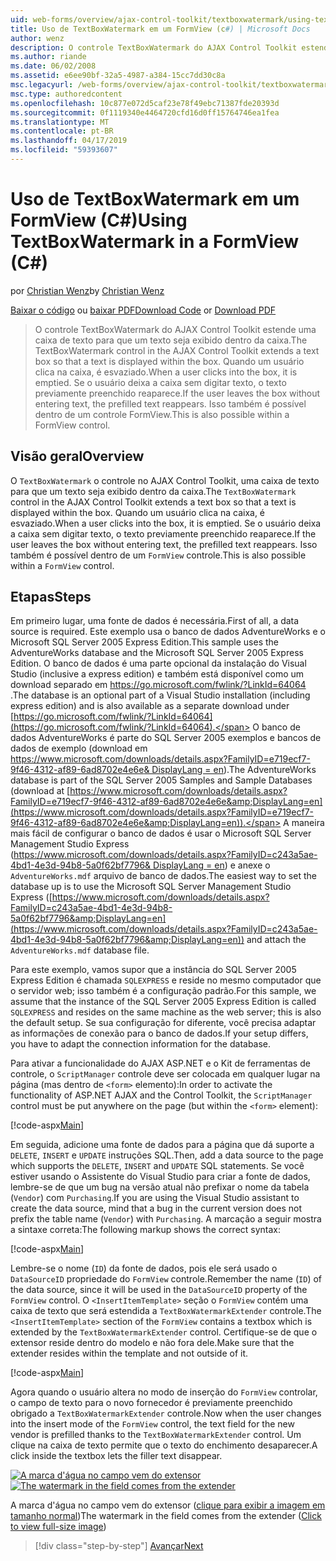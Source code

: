 ```yaml
---
uid: web-forms/overview/ajax-control-toolkit/textboxwatermark/using-textboxwatermark-in-a-formview-cs
title: Uso de TextBoxWatermark em um FormView (c#) | Microsoft Docs
author: wenz
description: O controle TextBoxWatermark do AJAX Control Toolkit estende uma caixa de texto para que um texto seja exibido dentro da caixa. Quando um usuário clica na caixa de-eu...
ms.author: riande
ms.date: 06/02/2008
ms.assetid: e6ee90bf-32a5-4987-a384-15cc7dd30c8a
msc.legacyurl: /web-forms/overview/ajax-control-toolkit/textboxwatermark/using-textboxwatermark-in-a-formview-cs
msc.type: authoredcontent
ms.openlocfilehash: 10c877e072d5caf23e78f49ebc71387fde20393d
ms.sourcegitcommit: 0f1119340e4464720cfd16d0ff15764746ea1fea
ms.translationtype: MT
ms.contentlocale: pt-BR
ms.lasthandoff: 04/17/2019
ms.locfileid: "59393607"
---
```

# <a name="using-textboxwatermark-in-a-formview-c"></a><span data-ttu-id="8998f-104">Uso de TextBoxWatermark em um FormView (C#)</span><span class="sxs-lookup"><span data-stu-id="8998f-104">Using TextBoxWatermark in a FormView (C#)</span></span>

<span data-ttu-id="8998f-105">por [Christian Wenz](https://github.com/wenz)</span><span class="sxs-lookup"><span data-stu-id="8998f-105">by [Christian Wenz](https://github.com/wenz)</span></span>

<span data-ttu-id="8998f-106">[Baixar o código](http://download.microsoft.com/download/9/3/f/93f8daea-bebd-4821-833b-95205389c7d0/TextBoxWatermark1.cs.zip) ou [baixar PDF](http://download.microsoft.com/download/b/6/a/b6ae89ee-df69-4c87-9bfb-ad1eb2b23373/textboxwatermark1CS.pdf)</span><span class="sxs-lookup"><span data-stu-id="8998f-106">[Download Code](http://download.microsoft.com/download/9/3/f/93f8daea-bebd-4821-833b-95205389c7d0/TextBoxWatermark1.cs.zip) or [Download PDF](http://download.microsoft.com/download/b/6/a/b6ae89ee-df69-4c87-9bfb-ad1eb2b23373/textboxwatermark1CS.pdf)</span></span>

> <span data-ttu-id="8998f-107">O controle TextBoxWatermark do AJAX Control Toolkit estende uma caixa de texto para que um texto seja exibido dentro da caixa.</span><span class="sxs-lookup"><span data-stu-id="8998f-107">The TextBoxWatermark control in the AJAX Control Toolkit extends a text box so that a text is displayed within the box.</span></span> <span data-ttu-id="8998f-108">Quando um usuário clica na caixa, é esvaziado.</span><span class="sxs-lookup"><span data-stu-id="8998f-108">When a user clicks into the box, it is emptied.</span></span> <span data-ttu-id="8998f-109">Se o usuário deixa a caixa sem digitar texto, o texto previamente preenchido reaparece.</span><span class="sxs-lookup"><span data-stu-id="8998f-109">If the user leaves the box without entering text, the prefilled text reappears.</span></span> <span data-ttu-id="8998f-110">Isso também é possível dentro de um controle FormView.</span><span class="sxs-lookup"><span data-stu-id="8998f-110">This is also possible within a FormView control.</span></span>


## <a name="overview"></a><span data-ttu-id="8998f-111">Visão geral</span><span class="sxs-lookup"><span data-stu-id="8998f-111">Overview</span></span>

<span data-ttu-id="8998f-112">O `TextBoxWatermark` o controle no AJAX Control Toolkit, uma caixa de texto para que um texto seja exibido dentro da caixa.</span><span class="sxs-lookup"><span data-stu-id="8998f-112">The `TextBoxWatermark` control in the AJAX Control Toolkit extends a text box so that a text is displayed within the box.</span></span> <span data-ttu-id="8998f-113">Quando um usuário clica na caixa, é esvaziado.</span><span class="sxs-lookup"><span data-stu-id="8998f-113">When a user clicks into the box, it is emptied.</span></span> <span data-ttu-id="8998f-114">Se o usuário deixa a caixa sem digitar texto, o texto previamente preenchido reaparece.</span><span class="sxs-lookup"><span data-stu-id="8998f-114">If the user leaves the box without entering text, the prefilled text reappears.</span></span> <span data-ttu-id="8998f-115">Isso também é possível dentro de um `FormView` controle.</span><span class="sxs-lookup"><span data-stu-id="8998f-115">This is also possible within a `FormView` control.</span></span>

## <a name="steps"></a><span data-ttu-id="8998f-116">Etapas</span><span class="sxs-lookup"><span data-stu-id="8998f-116">Steps</span></span>

<span data-ttu-id="8998f-117">Em primeiro lugar, uma fonte de dados é necessária.</span><span class="sxs-lookup"><span data-stu-id="8998f-117">First of all, a data source is required.</span></span> <span data-ttu-id="8998f-118">Este exemplo usa o banco de dados AdventureWorks e o Microsoft SQL Server 2005 Express Edition.</span><span class="sxs-lookup"><span data-stu-id="8998f-118">This sample uses the AdventureWorks database and the Microsoft SQL Server 2005 Express Edition.</span></span> <span data-ttu-id="8998f-119">O banco de dados é uma parte opcional da instalação do Visual Studio (inclusive a express edition) e também está disponível como um download separado em [ https://go.microsoft.com/fwlink/?LinkId=64064 ](https://go.microsoft.com/fwlink/?LinkId=64064).</span><span class="sxs-lookup"><span data-stu-id="8998f-119">The database is an optional part of a Visual Studio installation (including express edition) and is also available as a separate download under [https://go.microsoft.com/fwlink/?LinkId=64064](https://go.microsoft.com/fwlink/?LinkId=64064).</span></span> <span data-ttu-id="8998f-120">O banco de dados AdventureWorks é parte do SQL Server 2005 exemplos e bancos de dados de exemplo (download em [ https://www.microsoft.com/downloads/details.aspx?FamilyID=e719ecf7-9f46-4312-af89-6ad8702e4e6e&amp; DisplayLang = en](https://www.microsoft.com/downloads/details.aspx?FamilyID=e719ecf7-9f46-4312-af89-6ad8702e4e6e&amp;DisplayLang=en)).</span><span class="sxs-lookup"><span data-stu-id="8998f-120">The AdventureWorks database is part of the SQL Server 2005 Samples and Sample Databases (download at [https://www.microsoft.com/downloads/details.aspx?FamilyID=e719ecf7-9f46-4312-af89-6ad8702e4e6e&amp;DisplayLang=en](https://www.microsoft.com/downloads/details.aspx?FamilyID=e719ecf7-9f46-4312-af89-6ad8702e4e6e&amp;DisplayLang=en)).</span></span> <span data-ttu-id="8998f-121">A maneira mais fácil de configurar o banco de dados é usar o Microsoft SQL Server Management Studio Express ([https://www.microsoft.com/downloads/details.aspx?FamilyID=c243a5ae-4bd1-4e3d-94b8-5a0f62bf7796&amp; DisplayLang = en](https://www.microsoft.com/downloads/details.aspx?FamilyID=c243a5ae-4bd1-4e3d-94b8-5a0f62bf7796&amp;DisplayLang=en)) e anexe o `AdventureWorks.mdf` arquivo de banco de dados.</span><span class="sxs-lookup"><span data-stu-id="8998f-121">The easiest way to set the database up is to use the Microsoft SQL Server Management Studio Express ([https://www.microsoft.com/downloads/details.aspx?FamilyID=c243a5ae-4bd1-4e3d-94b8-5a0f62bf7796&amp;DisplayLang=en](https://www.microsoft.com/downloads/details.aspx?FamilyID=c243a5ae-4bd1-4e3d-94b8-5a0f62bf7796&amp;DisplayLang=en)) and attach the `AdventureWorks.mdf` database file.</span></span>

<span data-ttu-id="8998f-122">Para este exemplo, vamos supor que a instância do SQL Server 2005 Express Edition é chamada `SQLEXPRESS` e reside no mesmo computador que o servidor web; isso também é a configuração padrão.</span><span class="sxs-lookup"><span data-stu-id="8998f-122">For this sample, we assume that the instance of the SQL Server 2005 Express Edition is called `SQLEXPRESS` and resides on the same machine as the web server; this is also the default setup.</span></span> <span data-ttu-id="8998f-123">Se sua configuração for diferente, você precisa adaptar as informações de conexão para o banco de dados.</span><span class="sxs-lookup"><span data-stu-id="8998f-123">If your setup differs, you have to adapt the connection information for the database.</span></span>

<span data-ttu-id="8998f-124">Para ativar a funcionalidade do AJAX ASP.NET e o Kit de ferramentas de controle, o `ScriptManager` controle deve ser colocada em qualquer lugar na página (mas dentro de `<form>` elemento):</span><span class="sxs-lookup"><span data-stu-id="8998f-124">In order to activate the functionality of ASP.NET AJAX and the Control Toolkit, the `ScriptManager` control must be put anywhere on the page (but within the `<form>` element):</span></span>

[!code-aspx[Main](using-textboxwatermark-in-a-formview-cs/samples/sample1.aspx)]

<span data-ttu-id="8998f-125">Em seguida, adicione uma fonte de dados para a página que dá suporte a `DELETE`, `INSERT` e `UPDATE` instruções SQL.</span><span class="sxs-lookup"><span data-stu-id="8998f-125">Then, add a data source to the page which supports the `DELETE`, `INSERT` and `UPDATE` SQL statements.</span></span> <span data-ttu-id="8998f-126">Se você estiver usando o Assistente do Visual Studio para criar a fonte de dados, lembre-se de que um bug na versão atual não prefixar o nome da tabela (`Vendor`) com `Purchasing`.</span><span class="sxs-lookup"><span data-stu-id="8998f-126">If you are using the Visual Studio assistant to create the data source, mind that a bug in the current version does not prefix the table name (`Vendor`) with `Purchasing`.</span></span> <span data-ttu-id="8998f-127">A marcação a seguir mostra a sintaxe correta:</span><span class="sxs-lookup"><span data-stu-id="8998f-127">The following markup shows the correct syntax:</span></span>

[!code-aspx[Main](using-textboxwatermark-in-a-formview-cs/samples/sample2.aspx)]

<span data-ttu-id="8998f-128">Lembre-se o nome (`ID`) da fonte de dados, pois ele será usado o `DataSourceID` propriedade do `FormView` controle.</span><span class="sxs-lookup"><span data-stu-id="8998f-128">Remember the name (`ID`) of the data source, since it will be used in the `DataSourceID` property of the `FormView` control.</span></span> <span data-ttu-id="8998f-129">O `<InsertItemTemplate>` seção o `FormView` contém uma caixa de texto que será estendida a `TextBoxWatermarkExtender` controle.</span><span class="sxs-lookup"><span data-stu-id="8998f-129">The `<InsertItemTemplate>` section of the `FormView` contains a textbox which is extended by the `TextBoxWatermarkExtender` control.</span></span> <span data-ttu-id="8998f-130">Certifique-se de que o extensor reside dentro do modelo e não fora dele.</span><span class="sxs-lookup"><span data-stu-id="8998f-130">Make sure that the extender resides within the template and not outside of it.</span></span>

[!code-aspx[Main](using-textboxwatermark-in-a-formview-cs/samples/sample3.aspx)]

<span data-ttu-id="8998f-131">Agora quando o usuário altera no modo de inserção do `FormView` controlar, o campo de texto para o novo fornecedor é previamente preenchido obrigado a `TextBoxWatermarkExtender` controle.</span><span class="sxs-lookup"><span data-stu-id="8998f-131">Now when the user changes into the insert mode of the `FormView` control, the text field for the new vendor is prefilled thanks to the `TextBoxWatermarkExtender` control.</span></span> <span data-ttu-id="8998f-132">Um clique na caixa de texto permite que o texto do enchimento desaparecer.</span><span class="sxs-lookup"><span data-stu-id="8998f-132">A click inside the textbox lets the filler text disappear.</span></span>


<span data-ttu-id="8998f-133">[![A marca d'água no campo vem do extensor](using-textboxwatermark-in-a-formview-cs/_static/image2.png)](using-textboxwatermark-in-a-formview-cs/_static/image1.png)</span><span class="sxs-lookup"><span data-stu-id="8998f-133">[![The watermark in the field comes from the extender](using-textboxwatermark-in-a-formview-cs/_static/image2.png)](using-textboxwatermark-in-a-formview-cs/_static/image1.png)</span></span>

<span data-ttu-id="8998f-134">A marca d'água no campo vem do extensor ([clique para exibir a imagem em tamanho normal](using-textboxwatermark-in-a-formview-cs/_static/image3.png))</span><span class="sxs-lookup"><span data-stu-id="8998f-134">The watermark in the field comes from the extender ([Click to view full-size image](using-textboxwatermark-in-a-formview-cs/_static/image3.png))</span></span>

> [!div class="step-by-step"]
> [<span data-ttu-id="8998f-135">Avançar</span><span class="sxs-lookup"><span data-stu-id="8998f-135">Next</span></span>](using-textboxwatermark-with-validation-controls-cs.md)
